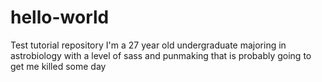 # hello-world
Test tutorial repository 
I'm a 27 year old undergraduate majoring in astrobiology with a level of sass and punmaking that is probably going to get me killed some day
